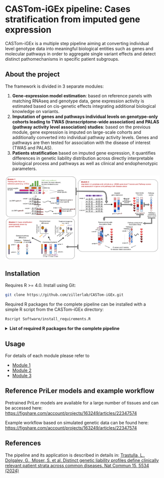 # CASTom-iGEx pipeline: Cases stratification from imputed gene expression
CASTom-iGEx is a multiple step pipeline aiming at converting individual level genotype data into meaningful biological entities such as genes and molecular pathways in order to aggregate single variant effects and detect distinct pathomechanisms in specific patient subgroups. 

## About the project
The framework is divided in 3 separate modules:
1. **Gene-expression model estimation**: based on reference panels with matching RNAseq and genotype data, gene expression activity is estimated based on cis-genetic effects integrating additional biological knowledge on variants. 
2. **Imputation of genes and pathways individual levels on genotype-only cohorts leading to TWAS (transcriptome-wide association) and PALAS (pathway activity level association) studies**: based on the previous module, gene expression is imputed on large-scale cohorts and additionally converted into individual pathway activity levels. Genes and pathways are then tested for association with the disease of interest (TWAS and PALAS). 
3. **Patients stratification** based on imputed gene expression, it quantifies differences in genetic liability distribution
across directly interpretable biological process and pathways as well as clinical and endophenotypic parameters.

![](./overview.png)

## Installation
Requires R >= 4.0. Install using Git:
```bash
git clone https://github.com/zillerlab/CASTom-iGEx.git
```

Required R packages for the complete pipeline can be installed with a simple R script from the CASTom-iGEx directory:
```bash
Rscript Software/install_requirements.R
```

<details>
<summary><b>List of required R packages for the complete pipeline</b></summary>

- argparse
- bigmemory
- biomaRt
- circlize
- coin
- cowplot
- data.table
- doParallel
- gep2pep
- ggExtra
- ggpubr
- ggrepel
- ggsci
- ggsignif
- glmnet
- GO.db
- gridExtra
- igraph
- lattice
- limma
- lme4
- lmtest
- MASS
- Matrix
- matrixStats
- nloptr
- nnet
- pROC
- pheatmap
- pryr
- qvalue
- RColorBrewer
- rlist
- RNOmni
- rstatix
- SparseM
- sva
- tidyverse
- umap

</details>

## Usage
For details of each module please refer to 
* [Module 1](https://github.com/zillerlab/CASTom-iGEx/tree/master/Software/model_training)
* [Module 2](https://github.com/zillerlab/CASTom-iGEx/tree/master/Software/model_prediction)
* [Module 3](https://github.com/zillerlab/CASTom-iGEx/tree/master/Software/model_clustering)

## Reference PriLer models and example workflow
Pretrained PriLer models are available for a large number of tissues and can be accessed here: 
https://figshare.com/account/projects/163249/articles/22347574

Example workflow based on simulated genetic data can be found here: 
https://figshare.com/account/projects/163249/articles/22347574

## References
The pipeline and its application is described in details in:
[Trastulla, L., Dolgalev, G., Moser, S. et al. Distinct genetic liability profiles define clinically relevant patient strata across common diseases. Nat Commun 15, 5534 (2024)](https://doi.org/10.1038/s41467-024-49338-2)
